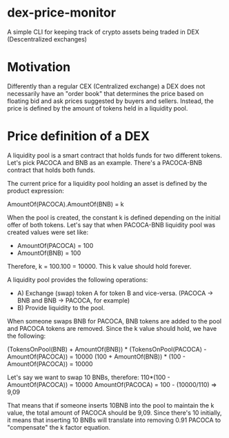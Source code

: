 # dex-price-monitor
A simple CLI for keeping track of crypto assets being traded in DEX (Descentralized exchanges)

# Motivation
Differently than a regular CEX (Centralized exchange) a DEX does not necessarily have an "order book" that determines the price based on floating bid and ask prices suggested by buyers and sellers.
Instead, the price is defined by the amount of tokens held in a liquidity pool.

# Price definition of a DEX
A liquidity pool is a smart contract that holds funds for two different tokens. Let's pick PACOCA and BNB as an example.
There's a PACOCA-BNB contract that holds both funds.

The current price for a liquidity pool holding  an asset is defined by the product expression:

AmountOf(PACOCA).AmountOf(BNB) = k

When the pool is created, the constant k is defined depending on the initial offer of both tokens.
Let's say that when PACOCA-BNB liquidity pool was created values were set like:

- AmountOf(PACOCA) = 100
- AmountOf(BNB) = 100

Therefore, k = 100.100 = 10000.
This k value should hold forever.

A liquidity pool provides the following operations:

- A) Exchange (swap) token A for token B and vice-versa. (PACOCA -> BNB and BNB -> PACOCA, for example)
- B) Provide liquidity to the pool.

When someone swaps BNB for PACOCA, BNB tokens are added to the pool and PACOCA tokens are removed.
Since the k value should hold, we have the following:

(TokensOnPool(BNB) + AmountOf(BNB)) * (TokensOnPool(PACOCA) - AmountOf(PACOCA)) = 10000
(100 + AmountOf(BNB)) * (100 - AmountOf(PACOCA)) = 10000

Let's say we want to swap 10 BNBs, therefore:
110*(100 - AmountOf(PACOCA)) = 10000
AmountOf(PACOCA) = 100 - (10000/110) => 9,09

That means that if someone inserts 10BNB into the pool to maintain the k value, the total amount of PACOCA should be 9,09.
Since there's 10 initially, it means that inserting 10 BNBs will translate into removing 0.91 PACOCA to "compensate" the k factor equation.
